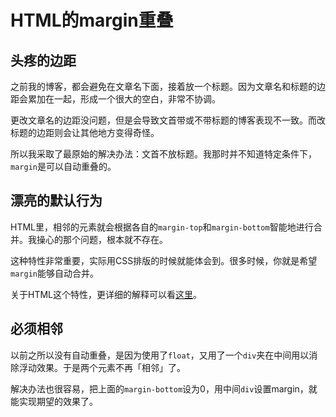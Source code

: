 # HTML的margin重叠



## 头疼的边距

之前我的博客，都会避免在文章名下面，接着放一个标题。因为文章名和标题的边距会累加在一起，形成一个很大的空白，非常不协调。

更改文章名的边距没问题，但是会导致文首带或不带标题的博客表现不一致。而改标题的边距则会让其他地方变得奇怪。

所以我采取了最原始的解决办法：文首不放标题。我那时并不知道特定条件下，`margin`是可以自动重叠的。


## 漂亮的默认行为

HTML里，相邻的元素就会根据各自的`margin-top`和`margin-bottom`智能地进行合并。我操心的那个问题，根本就不存在。

这种特性非常重要，实际用CSS排版的时候就能体会到。很多时候，你就是希望`margin`能够自动合并。

关于HTML这个特性，更详细的解释可以看[这里][info]。


## 必须相邻

以前之所以没有自动重叠，是因为使用了`float`，又用了一个`div`夹在中间用以消除浮动效果。于是两个元素不再「相邻」了。

解决办法也很容易，把上面的`margin-bottom`设为0，用中间`div`设置margin，就能实现期望的效果了。



[info]: https://developer.mozilla.org/en-US/docs/Web/CSS/CSS_Box_Model/Mastering_margin_collapsing

